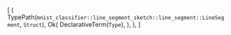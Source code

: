 [
    (
        TypePath(`mnist_classifier::line_segment_sketch::line_segment::LineSegment`, `Struct`),
        Ok(
            DeclarativeTerm(`Type`),
        ),
    ),
]